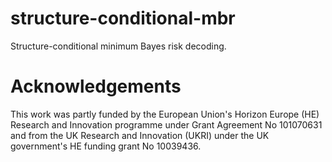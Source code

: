 # structure-conditional-mbr
Structure-conditional minimum Bayes risk decoding.


# Acknowledgements
This work was partly funded by the European Union's Horizon Europe (HE) Research and Innovation programme under Grant Agreement No 101070631 and from the UK Research and Innovation (UKRI) under the UK government's HE funding grant No 10039436.
